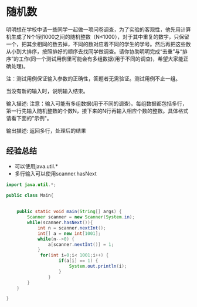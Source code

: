 # 随机数

明明想在学校中请一些同学一起做一项问卷调查，为了实验的客观性，他先用计算机生成了N个1到1000之间的随机整数（N≤1000），对于其中重复的数字，只保留一个，把其余相同的数去掉，不同的数对应着不同的学生的学号。然后再把这些数从小到大排序，按照排好的顺序去找同学做调查。请你协助明明完成“去重”与“排序”的工作(同一个测试用例里可能会有多组数据(用于不同的调查)，希望大家能正确处理)。


注：测试用例保证输入参数的正确性，答题者无需验证。测试用例不止一组。

当没有新的输入时，说明输入结束。


输入描述:
注意：输入可能有多组数据(用于不同的调查)。每组数据都包括多行，第一行先输入随机整数的个数N，接下来的N行再输入相应个数的整数。具体格式请看下面的"示例"。


输出描述:
返回多行，处理后的结果

## 经验总结
+ 可以使用java.util.*
+ 多行输入可以使用scanner.hasNext


```java
import java.util.*;

public class Main{
    
   
    public static void main(String[] args) {
        Scanner scanner = new Scanner(System.in);
        while(scanner.hasNext()){
            int n = scanner.nextInt();
            int[] a = new int[1001];
            while(n-->0) {                
                a[scanner.nextInt()] = 1;               
            }
             for(int i=0;i< 1001;i++) {
                    if(a[i] == 1) {
                        System.out.println(i);
                    }
                }            
        }
    }

}
```